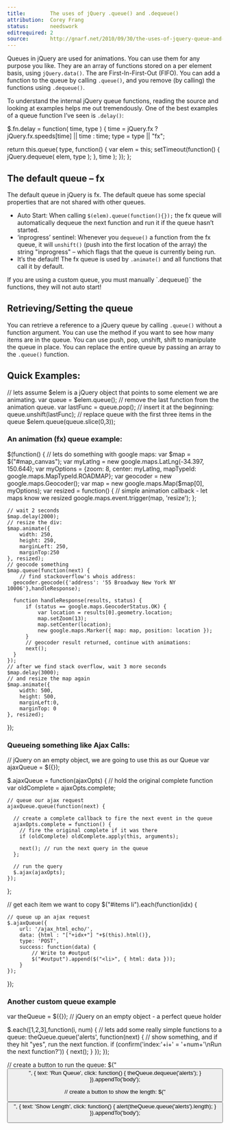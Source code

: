 ```yaml
---
title:        The uses of jQuery .queue() and .dequeue()
attribution:  Corey Frang 
status:       needswork
editrequired: 2
source:       http://gnarf.net/2010/09/30/the-uses-of-jquery-queue-and-dequeue/
---
```


Queues in jQuery are used for animations. You can use them for any purpose you
like. They are an array of functions stored on a per element basis, using
`jQuery.data()`. The are First-In-First-Out (FIFO). You can add a function to the
queue by calling `.queue()`, and you remove (by calling) the functions using
`.dequeue()`.

To understand the internal jQuery queue functions, reading the source and
looking at examples helps me out tremendously. One of the best examples of a
queue function I’ve seen is `.delay()`:

<javascript>
$.fn.delay = function( time, type ) {
  time = jQuery.fx ? jQuery.fx.speeds[time] || time : time;
  type = type || "fx";

  return this.queue( type, function() {
    var elem = this;
    setTimeout(function() {
      jQuery.dequeue( elem, type );
    }, time );
  });
};
</javascript>

## The default queue – fx

The default queue in jQuery is fx. The default queue has some special
properties that are not shared with other queues.

- Auto Start: When calling `$(elem).queue(function(){});` the fx queue will
  automatically dequeue the next function and run it if the queue hasn’t
  started.
- ‘inprogress’ sentinel: Whenever you `dequeue()` a function from the fx queue,
  it will `unshift()` (push into the first location of the array) the string
  "inprogress" – which flags that the queue is currently being run.
- It’s the default! The fx queue is used by `.animate()` and all functions that
  call it by default.

<div class="note" markdown="1">
If you are using a custom queue, you must manually `.dequeue()` the functions, they will not auto start!
</div>

## Retrieving/Setting the queue

You can retrieve a reference to a jQuery queue by calling `.queue()` without a
function argument. You can use the method if you want to see how many items are
in the queue. You can use push, pop, unshift, shift to manipulate the queue in
place. You can replace the entire queue by passing an array to the `.queue()`
function.

## Quick Examples:

<javascript>
// lets assume $elem is a jQuery object that points to some element we are animating.
var queue = $elem.queue();
// remove the last function from the animation queue.
var lastFunc = queue.pop();
// insert it at the beginning:    
queue.unshift(lastFunc);
// replace queue with the first three items in the queue
$elem.queue(queue.slice(0,3));
</javascript>

### An animation (fx) queue example:

<javascript>
$(function() {
    // lets do something with google maps:
    var $map = $("#map_canvas");
    var myLatlng = new google.maps.LatLng(-34.397, 150.644);
    var myOptions = {zoom: 8, center: myLatlng, mapTypeId: google.maps.MapTypeId.ROADMAP};
    var geocoder = new google.maps.Geocoder();
    var map = new google.maps.Map($map[0], myOptions);
    var resized = function() {
        // simple animation callback - let maps know we resized
        google.maps.event.trigger(map, 'resize');
    };

    // wait 2 seconds
    $map.delay(2000);
    // resize the div:
    $map.animate({
        width: 250,
        height: 250,
        marginLeft: 250,
        marginTop:250
    }, resized);
    // geocode something
    $map.queue(function(next) {
        // find stackoverflow's whois address:
      geocoder.geocode({'address': '55 Broadway New York NY 10006'},handleResponse);

      function handleResponse(results, status) {
          if (status == google.maps.GeocoderStatus.OK) {
              var location = results[0].geometry.location;
              map.setZoom(13);
              map.setCenter(location);
              new google.maps.Marker({ map: map, position: location });
          }
          // geocoder result returned, continue with animations:
          next();
      }
    });
    // after we find stack overflow, wait 3 more seconds
    $map.delay(3000);
    // and resize the map again
    $map.animate({
        width: 500,
        height: 500,
        marginLeft:0,
        marginTop: 0
    }, resized);
});
</javascript>

### Queueing something like Ajax Calls:

<javascript>
  // jQuery on an empty object, we are going to use this as our Queue
  var ajaxQueue = $({});

  $.ajaxQueue = function(ajaxOpts) {
    // hold the original complete function
    var oldComplete = ajaxOpts.complete;

    // queue our ajax request
    ajaxQueue.queue(function(next) {

      // create a complete callback to fire the next event in the queue
      ajaxOpts.complete = function() {
        // fire the original complete if it was there
        if (oldComplete) oldComplete.apply(this, arguments);

        next(); // run the next query in the queue
      };

      // run the query
      $.ajax(ajaxOpts);
    });
  };

// get each item we want to copy
$("#items li").each(function(idx) {

    // queue up an ajax request
    $.ajaxQueue({
        url: '/ajax_html_echo/',
        data: {html : "["+idx+"] "+$(this).html()},
        type: 'POST',
        success: function(data) {
            // Write to #output
            $("#output").append($("<li>", { html: data }));
        }
    });
});
</javascript>

### Another custom queue example

<javascript>
var theQueue = $({}); // jQuery on an empty object - a perfect queue holder

$.each([1,2,3],function(i, num) {
  // lets add some really simple functions to a queue:
  theQueue.queue('alerts', function(next) {
    // show something, and if they hit "yes", run the next function.
    if (confirm('index:'+i+' = '+num+'\nRun the next function?')) {
      next();
    }
  });
});

// create a button to run the queue:
$("<button>", {
  text: 'Run Queue',
  click: function() {
    theQueue.dequeue('alerts');
  }
}).appendTo('body');

// create a button to show the length:
$("<button>", {
  text: 'Show Length',
  click: function() {
    alert(theQueue.queue('alerts').length);
  }
}).appendTo('body');
</javascript>
